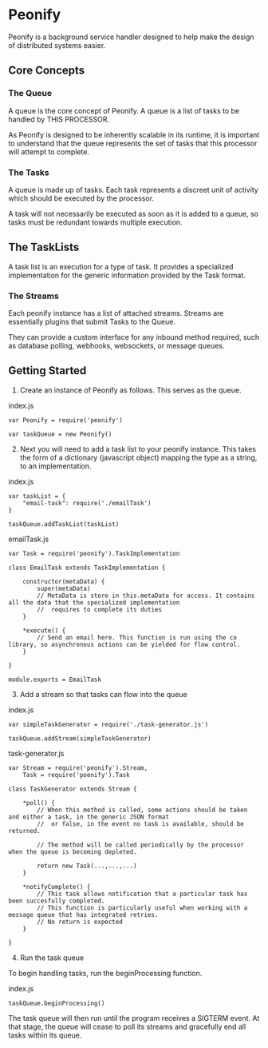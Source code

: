 # Peonify

Peonify is a background service handler designed to help make the design of distributed systems easier.

## Core Concepts

### The Queue

A queue is the core concept of Peonify. A queue is a list of tasks to be handled by THIS PROCESSOR.

As Peonify is designed to be inherently scalable in its runtime, it is important to understand that the queue represents the set of tasks that this processor will attempt to complete.

### The Tasks

A queue is made up of tasks. Each task represents a discreet unit of activity which should be executed by the processor.

A task will not necessarily be executed as soon as it is added to a queue, so tasks must be redundant towards multiple execution.

## The TaskLists

A task list is an execution for a type of task. It provides a specialized implementation for the generic information provided by the Task format.

### The Streams

Each peonify instance has a list of attached streams. Streams are essentially plugins that submit Tasks to the Queue.

They can provide a custom interface for any inbound method required, such as database polling, webhooks, websockets, or message queues.

## Getting Started

1. Create an instance of Peonify as follows. This serves as the queue.

index.js
```
var Peonify = require('peonify')

var taskQueue = new Peonify()
```

2. Next you will need to add a task list to your peonify instance. This takes the form of a dictionary (javascript object) mapping the type as a string,
to an implementation.

index.js
```
var taskList = {
    "email-task": require('./emailTask')
}

taskQueue.addTaskList(taskList)
```

emailTask.js
```
var Task = require('peonify').TaskImplementation

class EmailTask extends TaskImplementation {

    constructor(metaData) {
        super(metaData)
        // MetaData is store in this.metaData for access. It contains all the data that the specialized implementation
        //  requires to complete its duties
    }

    *execute() {
        // Send an email here. This function is run using the co library, so asynchronous actions can be yielded for flow control.
    }

}

module.exports = EmailTask
```

3. Add a stream so that tasks can flow into the queue

index.js
```
var simpleTaskGenerator = require('./task-generator.js')

taskQueue.addStream(simpleTaskGenerator)
```

task-generator.js
```
var Stream = require('peonify').Stream,
    Task = require('poenify').Task

class TaskGenerator extends Stream {

    *poll() {
        // When this method is called, some actions should be taken and either a task, in the generic JSON format
        //  or false, in the event no task is available, should be returned.

        // The method will be called periodically by the processor when the queue is becoming depleted.

        return new Task(...,...,...)
    }

    *notifyComplete() {
        // This task allows notification that a particular task has been succesfully completed.
        // This function is particularly useful when working with a message queue that has integrated retries.
        // No return is expected
    }

}
```

4. Run the task queue

To begin handling tasks, run the beginProcessing function.

index.js
```
taskQueue.beginProcessing()
```

The task queue will then run until the program receives a SIGTERM event. At that stage, the queue will cease to poll its streams and gracefully end all tasks within its queue.